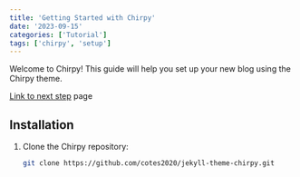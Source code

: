 ```yaml
---
title: 'Getting Started with Chirpy'
date: '2023-09-15'
categories: ['Tutorial']
tags: ['chirpy', 'setup']
---
```


Welcome to Chirpy! This guide will help you set up your new blog using the Chirpy theme.

[Link to next step](/posts/customize-favicon.md) page

## Installation

1. Clone the Chirpy repository:
   ```bash
   git clone https://github.com/cotes2020/jekyll-theme-chirpy.git